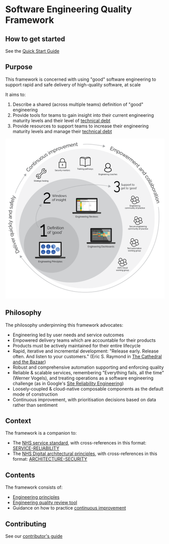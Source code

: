 # Software Engineering Quality Framework

## How to get started

See the [Quick Start Guide](quickstart.md)

## Purpose

This framework is concerned with using "good" software engineering to support rapid and safe delivery of high-quality software, at scale

It aims to:

1. Describe a shared (across multiple teams) definition of "good" engineering
2. Provide tools for teams to gain insight into their current engineering maturity levels and their level of [technical debt](tech-debt.md)
3. Provide resources to support teams to increase their engineering maturity levels and manage their [technical debt](tech-debt.md)

![Ecosystem](images/engineering-ecosystem.png)

## Philosophy

The philosophy underpinning this framework advocates:

* Engineering led by user needs and service outcomes
* Empowered delivery teams which are accountable for their products
* Products must be actively maintained for their entire lifecycle
* Rapid, iterative and incremental development: "Release early. Release often. And listen to your customers." (Eric S. Raymond in [The Cathedral and the Bazaar](https://en.wikipedia.org/wiki/The_Cathedral_and_the_Bazaar))
* Robust and comprehensive automation supporting and enforcing quality
* Reliable & scalable services, remembering "Everything fails, all the time" (Werner Vogels), and treating operations as a software engineering challenge (as in Google's [Site Reliability Engineering](https://landing.google.com/sre/))
* Loosely-coupled & cloud-native composable components as the default mode of construction
* Continuous improvement, with prioritisation decisions based on data rather than sentiment

## Context

The framework is a companion to:

* The [NHS service standard](https://service-manual.nhs.uk/service-standard), with cross-references in this format: [SERVICE-RELIABILITY](https://service-manual.nhs.uk/service-standard/14-operate-a-reliable-service)
* The [NHS Digital architectural principles](https://digital.nhs.uk/about-nhs-digital/our-work/nhs-digital-architecture/principles), with cross-references in this format: [ARCHITECTURE-SECURITY](https://digital.nhs.uk/developer/architecture/principles/adopt-appropriate-cyber-security-standards)

## Contents

The framework consists of:

* [Engineering principles](principles.md)
* [Engineering quality review tool](insights/review.md)
* Guidance on how to practice [continuous improvement](continuous-improvement.md)

## Contributing

See our [contributor's guide](CONTRIBUTING.md)
